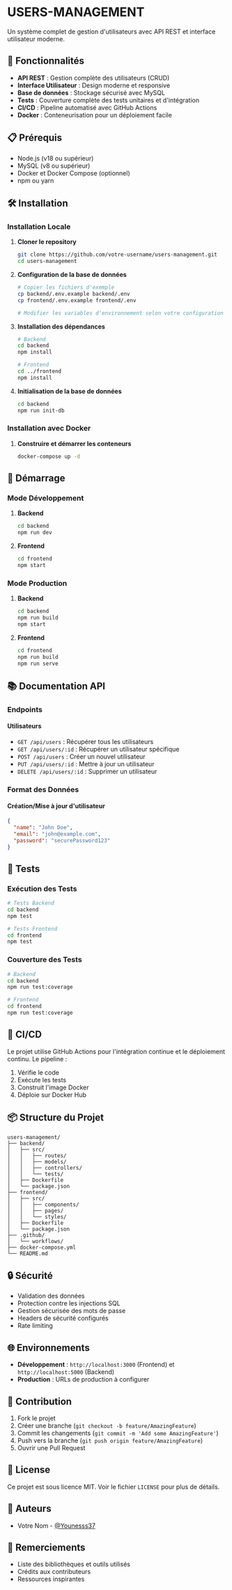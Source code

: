 # USERS-MANAGEMENT

Un système complet de gestion d'utilisateurs avec API REST et interface utilisateur moderne.

## 🚀 Fonctionnalités

- **API REST** : Gestion complète des utilisateurs (CRUD)
- **Interface Utilisateur** : Design moderne et responsive
- **Base de données** : Stockage sécurisé avec MySQL
- **Tests** : Couverture complète des tests unitaires et d'intégration
- **CI/CD** : Pipeline automatisé avec GitHub Actions
- **Docker** : Conteneurisation pour un déploiement facile

## 📋 Prérequis

- Node.js (v18 ou supérieur)
- MySQL (v8 ou supérieur)
- Docker et Docker Compose (optionnel)
- npm ou yarn

## 🛠️ Installation

### Installation Locale

1. **Cloner le repository**
   ```bash
   git clone https://github.com/votre-username/users-management.git
   cd users-management
   ```

2. **Configuration de la base de données**
   ```bash
   # Copier les fichiers d'exemple
   cp backend/.env.example backend/.env
   cp frontend/.env.example frontend/.env
   
   # Modifier les variables d'environnement selon votre configuration
   ```

3. **Installation des dépendances**
   ```bash
   # Backend
   cd backend
   npm install
   
   # Frontend
   cd ../frontend
   npm install
   ```

4. **Initialisation de la base de données**
   ```bash
   cd backend
   npm run init-db
   ```

### Installation avec Docker

1. **Construire et démarrer les conteneurs**
   ```bash
   docker-compose up -d
   ```

## 🚀 Démarrage

### Mode Développement

1. **Backend**
   ```bash
   cd backend
   npm run dev
   ```

2. **Frontend**
   ```bash
   cd frontend
   npm start
   ```

### Mode Production

1. **Backend**
   ```bash
   cd backend
   npm run build
   npm start
   ```

2. **Frontend**
   ```bash
   cd frontend
   npm run build
   npm run serve
   ```

## 📚 Documentation API

### Endpoints

#### Utilisateurs

- `GET /api/users` : Récupérer tous les utilisateurs
- `GET /api/users/:id` : Récupérer un utilisateur spécifique
- `POST /api/users` : Créer un nouvel utilisateur
- `PUT /api/users/:id` : Mettre à jour un utilisateur
- `DELETE /api/users/:id` : Supprimer un utilisateur

### Format des Données

#### Création/Mise à jour d'utilisateur
```json
{
  "name": "John Doe",
  "email": "john@example.com",
  "password": "securePassword123"
}
```

## 🧪 Tests

### Exécution des Tests

```bash
# Tests Backend
cd backend
npm test

# Tests Frontend
cd frontend
npm test
```

### Couverture des Tests

```bash
# Backend
cd backend
npm run test:coverage

# Frontend
cd frontend
npm run test:coverage
```

## 🔄 CI/CD

Le projet utilise GitHub Actions pour l'intégration continue et le déploiement continu. Le pipeline :

1. Vérifie le code
2. Exécute les tests
3. Construit l'image Docker
4. Déploie sur Docker Hub

## 📦 Structure du Projet

```
users-management/
├── backend/
│   ├── src/
│   │   ├── routes/
│   │   ├── models/
│   │   ├── controllers/
│   │   └── tests/
│   ├── Dockerfile
│   └── package.json
├── frontend/
│   ├── src/
│   │   ├── components/
│   │   ├── pages/
│   │   └── styles/
│   ├── Dockerfile
│   └── package.json
├── .github/
│   └── workflows/
├── docker-compose.yml
└── README.md
```

## 🔒 Sécurité

- Validation des données
- Protection contre les injections SQL
- Gestion sécurisée des mots de passe
- Headers de sécurité configurés
- Rate limiting

## 🌐 Environnements

- **Développement** : `http://localhost:3000` (Frontend) et `http://localhost:5000` (Backend)
- **Production** : URLs de production à configurer

## 🤝 Contribution

1. Fork le projet
2. Créer une branche (`git checkout -b feature/AmazingFeature`)
3. Commit les changements (`git commit -m 'Add some AmazingFeature'`)
4. Push vers la branche (`git push origin feature/AmazingFeature`)
5. Ouvrir une Pull Request

## 📝 License

Ce projet est sous licence MIT. Voir le fichier `LICENSE` pour plus de détails.

## 👥 Auteurs

- Votre Nom - [@Younesss37](https://github.com/Younesss37)

## 🙏 Remerciements

- Liste des bibliothèques et outils utilisés
- Crédits aux contributeurs
- Ressources inspirantes 
